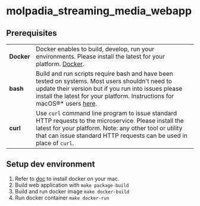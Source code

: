 # molpadia_streaming_media_webapp

## Prerequisites
|                                             |                  |
|---------------------------------------------|------------------|
| **Docker** | Docker enables to build, develop, run your environments. Please install the latest for your platform. [Docker](https://docs.docker.com/install). |
| **bash**   | Build and run scripts require bash and have been tested on systems. Most users shouldn't need to update their version but if you run into issues please install the latest for your platform. Instructions for macOS&reg;* users [here](docs/installing_bash_macos.md). |
| **curl**   | Use `curl` command line program to issue standard HTTP requests to the microservice. Please install the latest for your platform. Note: any other tool or utility that can issue standard HTTP requests can be used in place of `curl`. |

## Setup dev environment
1. Refer to [doc](https://docs.docker.com/docker-for-mac/install/) to install docker on your mac.
2. Build web application with `make package-build`
3. Build and run docker image `make docker-build`
4. Run docker container `make docker-run` 
